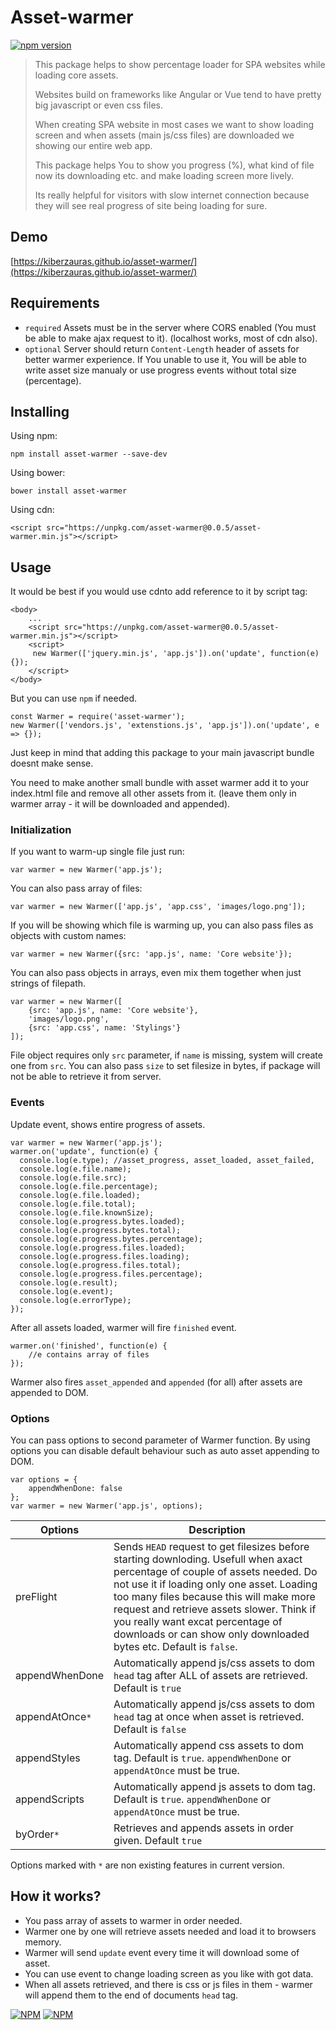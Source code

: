 # Asset-warmer

[![npm version](https://badge.fury.io/js/asset-warmer.svg)](https://npmjs.org/package/asset-warmer)

> This package helps to show percentage loader for 
SPA websites while loading core assets.
>
> Websites build on frameworks like Angular or Vue tend to have 
pretty big javascript or even css files.
>
> When creating SPA website in most cases we want to show 
loading screen and when assets (main js/css files) are downloaded
we showing our entire web app.
>
> This package helps You to show you progress (%), what kind of file
now its downloading etc. and make loading screen more lively.
>
> Its really helpful for visitors with slow internet connection 
because they will see real progress of site being loading for sure.



## Demo

[https://kiberzauras.github.io/asset-warmer/](https://kiberzauras.github.io/asset-warmer/)


## Requirements

* `required` Assets must be in the server where CORS enabled (You must be able to make ajax request to it). (localhost works, most of cdn also).
* `optional` Server should return `Content-Length` header of assets for better warmer experience. If You unable to use it, You will be able to write asset size manualy or use progress events without total size (percentage).

## Installing

Using npm:

`npm install asset-warmer --save-dev`

Using bower:

`bower install asset-warmer`

Using cdn:

`<script src="https://unpkg.com/asset-warmer@0.0.5/asset-warmer.min.js"></script>`

## Usage

It would be best if you would use cdnto add reference to it by script tag:

	<body>
		...
		<script src="https://unpkg.com/asset-warmer@0.0.5/asset-warmer.min.js"></script>
		<script>
		 new Warmer(['jquery.min.js', 'app.js']).on('update', function(e) {});
		</script>
	</body>
	
But you can use `npm` if needed.

	const Warmer = require('asset-warmer');
	new Warmer(['vendors.js', 'extenstions.js', 'app.js']).on('update', e => {});
	
Just keep in mind that adding this package to your main javascript bundle doesnt make sense.

You need to make another small bundle with asset warmer add it to your index.html file and remove all other assets from it. (leave them only in warmer array - it will be downloaded and appended).  	

### Initialization

If you want to warm-up single file just run:

    var warmer = new Warmer('app.js');
    
    
You can also pass array of files:

    var warmer = new Warmer(['app.js', 'app.css', 'images/logo.png']);
    
If you will be showing which file is warming up, you can also pass files as
objects with custom names:

    var warmer = new Warmer({src: 'app.js', name: 'Core website'});
    
You can also pass objects in arrays, even mix them together when just strings of filepath.

    var warmer = new Warmer([
        {src: 'app.js', name: 'Core website'},
        'images/logo.png',
        {src: 'app.css', name: 'Stylings'}
    ]);

File object requires only `src` parameter, if `name` is missing, system will
create one from `src`. You can also pass `size` to set filesize in bytes, if package will 
not be able to retrieve it from server.


### Events

Update event, shows entire progress of assets.

    var warmer = new Warmer('app.js');
    warmer.on('update', function(e) {
      console.log(e.type); //asset_progress, asset_loaded, asset_failed,  
      console.log(e.file.name);  
      console.log(e.file.src);  
      console.log(e.file.percentage);  
      console.log(e.file.loaded);  
      console.log(e.file.total);  
      console.log(e.file.knownSize);  
      console.log(e.progress.bytes.loaded);  
      console.log(e.progress.bytes.total);  
      console.log(e.progress.bytes.percentage);  
      console.log(e.progress.files.loaded);  
      console.log(e.progress.files.loading);  
      console.log(e.progress.files.total);  
      console.log(e.progress.files.percentage);  
      console.log(e.result);  
      console.log(e.event);  
      console.log(e.errorType);  
    });
    
After all assets loaded, warmer will fire `finished` event.

    warmer.on('finished', function(e) {
        //e contains array of files
    });
    
Warmer also fires `asset_appended` and `appended` (for all) after assets are 
appended to DOM.


### Options

You can pass options to second parameter of Warmer function.
 By using options you can disable default behaviour such as auto asset appending to DOM.
 
 
    var options = {
        appendWhenDone: false
    };
    var warmer = new Warmer('app.js', options);



| Options  | Description |
| ------------- | ------------- |
| preFlight |Sends `HEAD` request to get filesizes before starting downloding. Usefull when axact percentage of couple of assets needed. Do not use it if loading only one asset. Loading too many files because this will make more request and retrieve assets slower. Think if you really want excat percentage of downloads or can show only downloaded bytes etc. Default is `false`. |
| appendWhenDone  | Automatically append js/css assets to dom `head` 						tag after ALL of assets are retrieved. Default is 						`true`  |
| appendAtOnce`*`  | Automatically append js/css assets to dom `head` 						tag at once when asset is retrieved. Default is 						`false`  |
| appendStyles  | Automatically append css assets to dom tag. 					Default is `true`. `appendWhenDone` or 					`appendAtOnce` must be true.  |
| appendScripts  | Automatically append js assets to dom tag. 						Default is `true`. `appendWhenDone` or 						`appendAtOnce` must be true. |
|byOrder`*`|Retrieves and appends assets in order given. Default `true`|

Options marked with `*` are non existing features in current version.

## How it works?

* You pass array of assets to warmer in order needed.
* Warmer one by one will retrieve assets needed and load it to browsers memory. 
* Warmer will send `update` event every time it will download some of asset.
* You can use event to change loading screen as you like with got data.
* When all assets retrieved, and there is css or js files in them - warmer will append them to the end of documents `head` tag.

[![NPM](https://nodei.co/npm/asset-warmer.png?downloads=true&downloadRank=true&stars=true)](https://nodei.co/npm/asset-warmer/)
[![NPM](https://nodei.co/npm-dl/asset-warmer.png?months=3&height=2)](https://nodei.co/npm/asset-warmer/)

